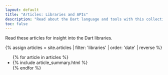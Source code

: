 ```yaml
---
layout: default
title: "Articles: Libraries and APIs"
description: "Read about the Dart language and tools with this collection of articles, style guides, and more."
toc: false
---
```


Read these articles for insight into the Dart libraries.

<div class="break-80">
  {% assign articles = site.articles | filter: 'libraries' | order: 'date' | reverse %}
  <ul class="nav-list">
    {% for article in articles %}
      <li>{% include article_summary.html %}</li>
    {% endfor %}
  </ul>
</div>
